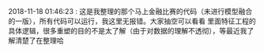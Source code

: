 2018-11-18 01:46:23
: 这是我整理的那个马上金融比赛的代码（未进行模型融合的一版），所有代码可以运行，我这里无报错。大家抽空可以看看
    里面特征工程的具体逻辑，很多重塑的目的不是太了解（由于对数据的理解不透彻），等最近我了解清楚了在整理哈